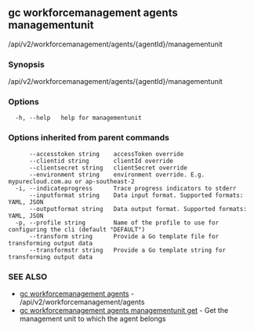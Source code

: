 ## gc workforcemanagement agents managementunit

/api/v2/workforcemanagement/agents/{agentId}/managementunit

### Synopsis

/api/v2/workforcemanagement/agents/{agentId}/managementunit

### Options

```
  -h, --help   help for managementunit
```

### Options inherited from parent commands

```
      --accesstoken string    accessToken override
      --clientid string       clientId override
      --clientsecret string   clientSecret override
      --environment string    environment override. E.g. mypurecloud.com.au or ap-southeast-2
  -i, --indicateprogress      Trace progress indicators to stderr
      --inputformat string    Data input format. Supported formats: YAML, JSON
      --outputformat string   Data output format. Supported formats: YAML, JSON
  -p, --profile string        Name of the profile to use for configuring the cli (default "DEFAULT")
      --transform string      Provide a Go template file for transforming output data
      --transformstr string   Provide a Go template string for transforming output data
```

### SEE ALSO

* [gc workforcemanagement agents](gc_workforcemanagement_agents.html)	 - /api/v2/workforcemanagement/agents
* [gc workforcemanagement agents managementunit get](gc_workforcemanagement_agents_managementunit_get.html)	 - Get the management unit to which the agent belongs


